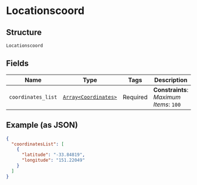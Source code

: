 
# Locationscoord

## Structure

`Locationscoord`

## Fields

| Name | Type | Tags | Description |
|  --- | --- | --- | --- |
| `coordinates_list` | [`Array<Coordinates>`](../../doc/models/coordinates.md) | Required | **Constraints**: *Maximum Items*: `100` |

## Example (as JSON)

```json
{
  "coordinatesList": [
    {
      "latitude": "-33.84819",
      "longitude": "151.22049"
    }
  ]
}
```

